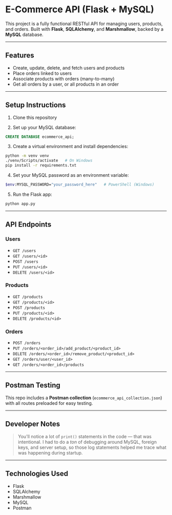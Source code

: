 # E-Commerce API (Flask + MySQL)

This project is a fully functional RESTful API for managing users, products, and orders.
Built with **Flask**, **SQLAlchemy**, and **Marshmallow**, backed by a **MySQL** database.

---

## Features

* Create, update, delete, and fetch users and products
* Place orders linked to users
* Associate products with orders (many-to-many)
* Get all orders by a user, or all products in an order

---

## Setup Instructions

1. Clone this repository

2. Set up your MySQL database:

```sql
CREATE DATABASE ecommerce_api;
```

3. Create a virtual environment and install dependencies:

```bash
python -m venv venv
./venv/Scripts/activate   # On Windows
pip install -r requirements.txt
```

4. Set your MySQL password as an environment variable:

```bash
$env:MYSQL_PASSWORD="your_password_here"   # PowerShell (Windows)
```

5. Run the Flask app:

```bash
python app.py
```

---

## API Endpoints

### Users

* `GET /users`
* `GET /users/<id>`
* `POST /users`
* `PUT /users/<id>`
* `DELETE /users/<id>`

### Products

* `GET /products`
* `GET /products/<id>`
* `POST /products`
* `PUT /products/<id>`
* `DELETE /products/<id>`

### Orders

* `POST /orders`
* `PUT /orders/<order_id>/add_product/<product_id>`
* `DELETE /orders/<order_id>/remove_product/<product_id>`
* `GET /orders/user/<user_id>`
* `GET /orders/<order_id>/products`

---

## Postman Testing

This repo includes a **Postman collection** (`ecommerce_api_collection.json`) with all routes preloaded for easy testing.

---

## Developer Notes

> You'll notice a lot of `print()` statements in the code — that was intentional.
> I had to do a *ton* of debugging around MySQL, foreign keys, and server setup,
> so those log statements helped me trace what was happening during startup.

---

## Technologies Used

* Flask
* SQLAlchemy
* Marshmallow
* MySQL
* Postman
